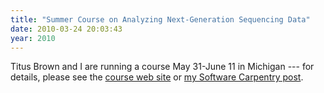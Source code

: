 ```yaml
---
title: "Summer Course on Analyzing Next-Generation Sequencing Data"
date: 2010-03-24 20:03:43
year: 2010
---
```

Titus Brown and I are running a course May 31-June 11 in Michigan --- for details, please see the <a href="http://bioinformatics.msu.edu/ngs-summer-course-2010  ">course web site</a> or <a href="http://softwarecarpentry.wordpress.com/2010/03/25/summer-course-analyzing-next-generation-sequencing-data/">my Software Carpentry post</a>.
